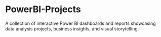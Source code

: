 # PowerBI-Projects
A collection of interactive Power BI dashboards and reports showcasing data analysis projects, business insights, and visual storytelling.
